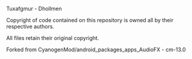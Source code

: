 Tuxafgmur - Dhollmen

Copyright of code contained on this repository
is owned all by their respective authors.

All files retain their original copyright.


Forked from CyanogenMod/android_packages_apps_AudioFX - cm-13.0
